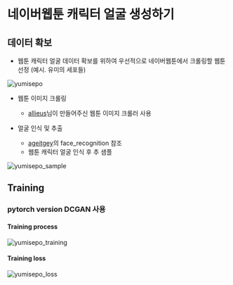 # 네이버웹툰 캐릭터 얼굴 생성하기

## 데이터 확보

* 웹툰 캐릭터 얼굴 데이터 확보를 위하여 우선적으로 네이버웹툰에서 크롤링할 웹툰 선정 (예시. 유미의 세포들)

![yumisepo](https://user-images.githubusercontent.com/22866802/97528285-af5ec080-19f0-11eb-9717-327cc1fb3c39.png)

* 웹툰 이미지 크롤링
  * [allieus](https://gist.github.com/allieus/13c1a80ef5648c2b9b112e1c58f9727b)님이 만들어주신 웹툰 이미지 크롤러 사용
  
  
* 얼굴 인식 및 추출
  * [ageitgey](https://github.com/ageitgey/face_recognition)의 face_recognition 참조
  * 웹툰 캐릭터 얼굴 인식 후 추 샘플
    
![yumisepo_sample](https://user-images.githubusercontent.com/22866802/97533007-cdc9b980-19fa-11eb-86ce-439f24c4471e.png)


## Training

### pytorch version DCGAN 사용
#### Training process

![yumisepo_training](https://user-images.githubusercontent.com/22866802/97538280-7bd96180-1a03-11eb-8115-b8173f6c2c99.gif)

#### Training loss

![yumisepo_loss](https://user-images.githubusercontent.com/22866802/97539232-f5258400-1a04-11eb-9cf2-a65a03851f29.png)

